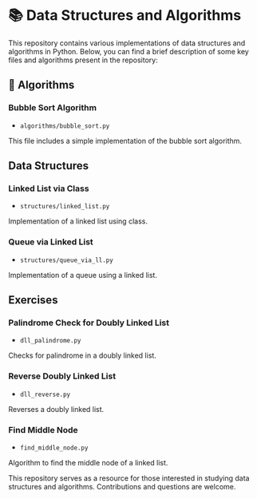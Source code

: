# 📚 Data Structures and Algorithms

This repository contains various implementations of data structures and algorithms in Python. Below, you can find a brief description of some key files and algorithms present in the repository:

## 🚀 Algorithms

### Bubble Sort Algorithm
- `algorithms/bubble_sort.py`


This file includes a simple implementation of the bubble sort algorithm.

##  Data Structures

### Linked List via Class
- `structures/linked_list.py`

Implementation of a linked list using class.

### Queue via Linked List
- `structures/queue_via_ll.py`


Implementation of a queue using a linked list.

## Exercises

### Palindrome Check for Doubly Linked List
- `dll_palindrome.py`


Checks for palindrome in a doubly linked list.

### Reverse Doubly Linked List
- `dll_reverse.py`

  
Reverses a doubly linked list.

### Find Middle Node
- `find_middle_node.py`

  
Algorithm to find the middle node of a linked list.


This repository serves as a resource for those interested in studying data structures and algorithms. Contributions and questions are welcome.
